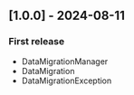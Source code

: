 ## [1.0.0] - 2024-08-11

### First release

- DataMigrationManager
- DataMigration
- DataMigrationException